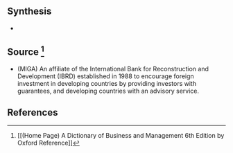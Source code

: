 ## Synthesis
- 
## Source [^1]
- (MIGA) An affiliate of the International Bank for Reconstruction and Development (IBRD) established in 1988 to encourage foreign investment in developing countries by providing investors with guarantees, and developing countries with an advisory service.
## References

[^1]: [[(Home Page) A Dictionary of Business and Management 6th Edition by Oxford Reference]]